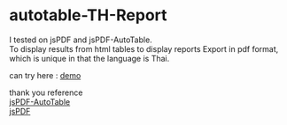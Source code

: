 # autotable-TH-Report
 I tested on jsPDF and jsPDF-AutoTable.  
 To display results from html tables to display reports Export in pdf format,  
 which is unique in that the language is Thai.

can try here : [demo](https://autotable-thai.netlify.com)  

thank you reference  
[jsPDF-AutoTable](https://github.com/simonbengtsson/jsPDF-AutoTable)  
[jsPDF](https://github.com/MrRio/jsPDF)

